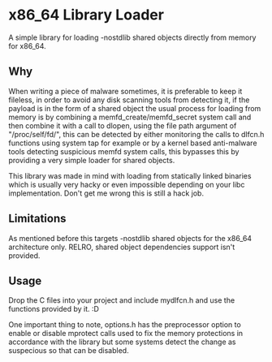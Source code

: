 # x86_64 Library Loader

A simple library for loading -nostdlib shared objects directly from memory for x86_64.

## Why
When writing a piece of malware sometimes, it is preferable to keep it fileless, in order 
to avoid any disk scanning tools from detecting it, if the payload is in the form of a shared
object the usual process for loading from memory is by combining a memfd_create/memfd_secret 
system call and then combine it with a call to dlopen, using the file path argument of 
"/proc/self/fd/<fd returned from system call>", this can be detected by either monitoring 
the calls to dlfcn.h functions using system tap for example or by a kernel based anti-malware
tools detecting suspicious memfd system calls, this bypasses this by providing a very simple 
loader for shared objects. 

This library was made in mind with loading from statically linked binaries which is usually very
hacky or even impossible depending on your libc implementation. Don't get me wrong this is still 
a hack job.

## Limitations
As mentioned before this targets -nostdlib shared objects for the x86_64 architecture only.
RELRO, shared object dependencies support isn't provided.

## Usage
Drop the C files into your project and include mydlfcn.h and use the functions provided by it. :D

One important thing to note, options.h has the preprocessor option to enable or disable mprotect 
calls used to fix the memory protections in accordance with the library but some systems detect
the change as suspecious so that can be disabled.
